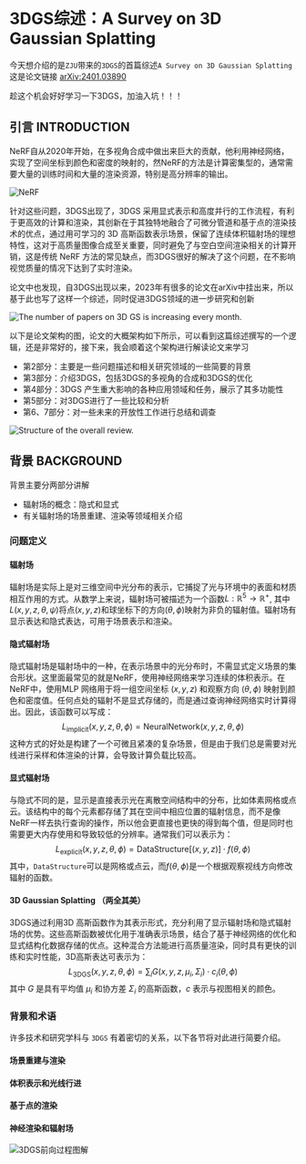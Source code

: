 # 3DGS综述：A Survey on 3D Gaussian Splatting


今天想介绍的是`ZJU`带来的`3DGS`的首篇综述`A Survey on 3D Gaussian Splatting` 这是论文链接 [arXiv:2401.03890](https://arxiv.org/abs/2401.03890)

趁这个机会好好学习一下3DGS，加油入坑！！！

## 引言 INTRODUCTION

NeRF自从2020年开始，在多视角合成中做出来巨大的贡献，他利用神经网络，实现了空间坐标到颜色和密度的映射的，然NeRF的方法是计算密集型的，通常需要大量的训练时间和大量的渲染资源，特别是高分辨率的输出。

![NeRF](https://pic1.zhimg.com/80/v2-c828848317a156fc6dd17c9a5310dd03.png)

针对这些问题，3DGS出现了，3DGS 采用显式表示和高度并行的工作流程，有利于更高效的计算和渲染，其创新在于其独特地融合了可微分管道和基于点的渲染技术的优点，通过用可学习的 3D 高斯函数表示场景，保留了连续体积辐射场的理想特性，这对于高质量图像合成至关重要，同时避免了与空白空间渲染相关的计算开销，这是传统 NeRF 方法的常见缺点，而3DGS很好的解决了这个问题，在不影响视觉质量的情况下达到了实时渲染。

论文中也发现，自3DGS出现以来，2023年有很多的论文在arXiv中挂出来，所以基于此也写了这样一个综述，同时促进3DGS领域的进一步研究和创新

![The number of papers on 3D GS is increasing every month.](https://picx.zhimg.com/80/v2-167cd8779af5c5550c15156e2b9b52c0.png)

以下是论文架构的图，论文的大概架构如下所示，可以看到这篇综述撰写的一个逻辑，还是非常好的，接下来，我会顺着这个架构进行解读论文来学习

- 第2部分：主要是一些问题描述和相关研究领域的一些简要的背景
- 第3部分：介绍3DGS，包括3DGS的多视角的合成和3DGS的优化
- 第4部分：3DGS 产生重大影响的各种应用领域和任务，展示了其多功能性
- 第5部分：对3DGS进行了一些比较和分析
- 第6、7部分：对一些未来的开放性工作进行总结和调查

![Structure of the overall review.](https://picx.zhimg.com/80/v2-2ebb7a7fb8548ff7a8e30bc62e875ebe.png)



## 背景 BACKGROUND

背景主要分两部分讲解

- 辐射场的概念：隐式和显式
- 有关辐射场的场景重建、渲染等领域相关介绍

### 问题定义

#### 辐射场

辐射场是实际上是对三维空间中光分布的表示，它捕捉了光与环境中的表面和材质相互作用的方式。从数学上来说，辐射场可被描述为一个函数$L:\mathbb{R}^5\to\mathbb{R}^+$, 其中$L(x,y,z,\theta,\psi)$将点$(x,y,z)$和球坐标下的方向$(\theta,\phi)$映射为非负的辐射值。辐射场有显示表达和隐式表达，可用于场景表示和渲染。



#### 隐式辐射场

隐式辐射场是辐射场中的一种，在表示场景中的光分布时，不需显式定义场景的集合形状。这里面最常见的就是NeRF，使用神经网络来学习连续的体积表示。在NeRF中，使用MLP 网络用于将一组空间坐标 $(x, y, z)$ 和观察方向 $(\theta,\phi)$ 映射到颜色和密度值。任何点处的辐射不是显式存储的，而是通过查询神经网络实时计算得出。因此，该函数可以写成：
$$
L_\text{implicit}(x,y,z,\theta,\phi)=\text{NeuralNetwork}(x,y,z,\theta,\phi)
$$
这种方式的好处是构建了一个可微且紧凑的复杂场景，但是由于我们总是需要对光线进行采样和体渲染的计算，会导致计算负载比较高。



#### 显式辐射场

与隐式不同的是，显示是直接表示光在离散空间结构中的分布，比如体素网格或点云。该结构中的每个元素都存储了其在空间中相应位置的辐射信息，而不是像NeRF一样去执行查询的操作，所以他会更直接也更快的得到每个值，但是同时也需要更大内存使用和导致较低的分辨率。通常我们可以表示为：
$$
L_\text{explicit}{ ( x , y , z , \theta , \phi ) }=\text{DataStructure}[(x,y,z)]\cdot f(\theta,\phi)
$$
其中，`DataStructure`可以是网格或点云，而$f(θ, ϕ)$是一个根据观察视线方向修改辐射的函数。

#### 3D Gaussian Splatting （两全其美）

3DGS通过利用3D 高斯函数作为其表示形式，充分利用了显示辐射场和隐式辐射场的优势。这些高斯函数被优化用于准确表示场景，结合了基于神经网络的优化和显式结构化数据存储的优点。这种混合方法能进行高质量渲染，同时具有更快的训练和实时性能，3D高斯表达可表示为：
$$
L_{\mathrm{3DGS}}(x,y,z,\theta,\phi)=\sum_{i}G(x,y,z,\mu_{i},\Sigma_{i})\cdot c_{i}(\theta,\phi)
$$
其中 $G$ 是具有平均值 $μ_i$ 和协方差 $Σ_i$ 的高斯函数，$c$ 表示与视图相关的颜色。



### 背景和术语

许多技术和研究学科与 `3DGS` 有着密切的关系，以下各节将对此进行简要介绍。



#### 场景重建与渲染



#### 体积表示和光线行进



#### 基于点的渲染

#### 

#### 神经渲染和辐射场



![3DGS前向过程图解](https://pic1.zhimg.com/80/v2-12ef6f1896b86a772028e27774da2c5d.png)